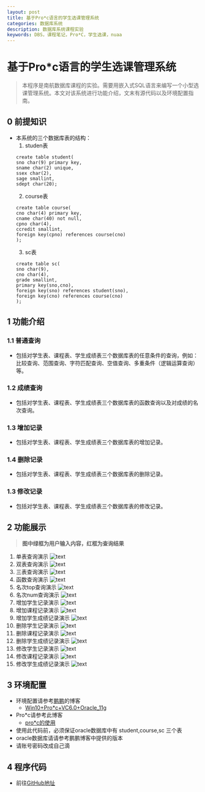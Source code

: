 ```yaml
---
layout: post
title: 基于Pro*c语言的学生选课管理系统
categories: 数据库系统
description: 数据库系统课程实验
keywords: DBS，课程笔记，Pro*C，学生选课，nuaa
---
```

# 基于Pro*c语言的学生选课管理系统
> 本程序是南航数据库课程的实验。需要用嵌入式SQL语言来编写一个小型选课管理系统。本文对该系统进行功能介绍，文末有源代码以及环境配置指南。

## 0 前提知识
+ 本系统的三个数据库表的结构：
	1. studen表
	```
	create table student(
	sno char(9) primary key,
	sname char(2) unique,
	ssex char(2),
	sage smallint,
	sdept char(20);
	```
	2. course表
	```
	create table course(
	cno char(4) primary key,
	cname char(40) not null,
	cpno char(4),
	ccredit smallint,
	foreign key(cpno) references course(cno)
	);
	```
	3. sc表
	```
	create table sc(
	sno char(9),
	cno char(4),
	grade smallint,
	primary key(sno,cno),
	foreign key(sno) references student(sno),
	foreign key(cno) references course(cno)
	);
	```

## 1 功能介绍

### 1.1 普通查询
+ 包括对学生表、课程表、学生成绩表三个数据库表的任意条件的查询，例如：比较查询、范围查询、字符匹配查询、空值查询、多重条件（逻辑运算查询）等。

### 1.2 成绩查询
+ 包括对学生表、课程表、学生成绩表三个数据库表的函数查询以及对成绩的名次查询。

### 1.3 增加记录
+ 包括对学生表、课程表、学生成绩表三个数据库表的增加记录。

### 1.4 删除记录
+ 包括对学生表、课程表、学生成绩表三个数据库表的删除记录。

### 1.3 修改记录
+ 包括对学生表、课程表、学生成绩表三个数据库表的修改记录。

## 2 功能展示
> **图中绿框为用户输入内容，红框为查询结果**

1. 单表查询演示
![text](https://github.com/yongqiangyang/yongqiangyang.github.io/blob/master/images/2019-6-14/6_14_onetable.png?raw=true)
2. 双表查询演示
![text](https://github.com/yongqiangyang/yongqiangyang.github.io/blob/master/images/2019-6-14/6_14_twotable.png?raw=true)
3. 三表查询演示
![text](https://github.com/yongqiangyang/yongqiangyang.github.io/blob/master/images/2019-6-14/6_14_threetable.png?raw=true)
4. 函数查询演示
![text](https://github.com/yongqiangyang/yongqiangyang.github.io/blob/master/images/2019-6-14/6_14_max.png?raw=true)
5. 名次top查询演示
![text](https://github.com/yongqiangyang/yongqiangyang.github.io/blob/master/images/2019-6-14/6_14_ranking2.png?raw=true)
6. 名次num查询演示
![text](https://github.com/yongqiangyang/yongqiangyang.github.io/blob/master/images/2019-6-14/6_14_ranking.png?raw=true)
7. 增加学生记录演示
![text](https://github.com/yongqiangyang/yongqiangyang.github.io/blob/master/images/2019-6-14/6_14_increases.png?raw=true)
8. 增加课程记录演示
![text](https://github.com/yongqiangyang/yongqiangyang.github.io/blob/master/images/2019-6-14/6_14_increasec.png?raw=true)
9. 增加学生成绩记录演示
![text](https://github.com/yongqiangyang/yongqiangyang.github.io/blob/master/images/2019-6-14/6_14_increasesc.png?raw=true)
10. 删除学生记录演示
![text](https://github.com/yongqiangyang/yongqiangyang.github.io/blob/master/images/2019-6-14/6_14_deletes.png?raw=true)
11. 删除课程记录演示
![text](https://github.com/yongqiangyang/yongqiangyang.github.io/blob/master/images/2019-6-14/6_14_deletec.png?raw=true)
12. 删除学生成绩记录演示
![text](https://github.com/yongqiangyang/yongqiangyang.github.io/blob/master/images/2019-6-14/6_14_deletesc.png?raw=true)
13. 修改学生记录演示
![text](https://github.com/yongqiangyang/yongqiangyang.github.io/blob/master/images/2019-6-14/6_14_updates.png?raw=true)
14. 修改课程记录演示
![text](https://github.com/yongqiangyang/yongqiangyang.github.io/blob/master/images/2019-6-14/6_14_updatec.png?raw=true)
15. 修改学生成绩记录演示
![text](https://github.com/yongqiangyang/yongqiangyang.github.io/blob/master/images/2019-6-14/6_14_updatesc.png?raw=true)

## 3 环境配置

+ 环境配置请参考[鹏鹏](https://blog.csdn.net/qq_36321889)的博客
	+ [Win10+Pro*c+VC6.0+Oracle_11g](https://blog.csdn.net/qq_36321889/article/details/91343621)
+ Pro*c请参考此博客
	+ [pro*c的使用](https://www.jianshu.com/p/5cb8241ccd28)
+ 使用此代码前，必须保证oracle数据库中有 student,course,sc 三个表
+ oracle数据库请请参考鹏鹏博客中提供的版本
+ 请账号密码改成自己滴

## 4 程序代码
+ 前往[GitHub地址](https://github.com/yongqiangyang/oracle-pro-c-student_elective_system)
